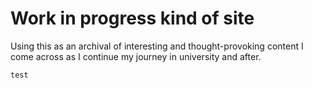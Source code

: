 # Work in progress kind of site

Using this as an archival of interesting and thought-provoking content I come across as I continue my journey in university and after.

```test```
